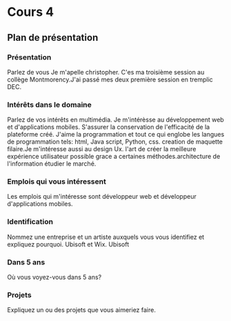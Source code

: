 # Cours 4
## Plan de présentation

### Présentation
Parlez de vous
Je m'apelle christopher. C'es ma troisième session au collège Montmorency.J'ai passé mes deux première session en tremplic DEC. 
### Intérêts dans le domaine
Parlez de vos intérêts en multimédia. 
Je m'intérèsse au développement web et d'applications mobiles. S'assurer la conservation de l'efficacité de la plateforme créé. J'aime la programmation et tout ce qui englobe les langues de programmation tels: html, Java script, Python, css. creation de maquette filaire.Je m'intéresse aussi au design Ux. l'art de créer la meilleure expérience utilisateur possible grace a certaines méthodes.architecture de l'information étudier le marché.
### Emplois qui vous intéressent
Les emplois qui m'intéresse sont développeur web et développeur d'applications mobiles.


### Identification
Nommez une entreprise et un artiste auxquels vous vous identifiez et expliquez pourquoi. 
Ubisoft et Wix. Ubisoft
### Dans 5 ans
Où vous voyez-vous dans 5 ans? 

### Projets
Expliquez un ou des projets que vous aimeriez faire. 

